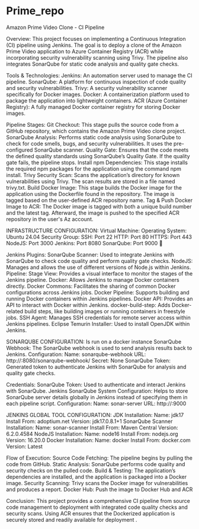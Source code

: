 # Prime_repo
Amazon Prime Video Clone - CI Pipeline 

Overview:
This project focuses on implementing a Continuous Integration (CI)  pipeline using Jenkins. The goal is to deploy a clone of the Amazon Prime Video application to Azure Container Registry (ACR) while incorporating security vulnerability scanning using Trivy. The pipeline also integrates SonarQube for static code analysis and quality gate checks.

Tools & Technologies:
Jenkins: An automation server used to manage the CI pipeline.
SonarQube: A platform for continuous inspection of code quality and security vulnerabilities.
Trivy: A security vulnerability scanner specifically for Docker images.
Docker: A containerization platform used to package the application into lightweight containers.
ACR (Azure Container Registry): A fully managed Docker container registry for storing Docker images.

Pipeline Stages:
Git Checkout:
This stage pulls the source code from a GitHub repository, which contains the Amazon Prime Video clone project. 
SonarQube Analysis:
Performs static code analysis using SonarQube to check for code smells, bugs, and security vulnerabilities. It uses the pre-configured SonarQube scanner.
Quality Gate:
Ensures that the code meets the defined quality standards using SonarQube’s Quality Gate. If the quality gate fails, the pipeline stops.
Install npm Dependencies:
This stage installs the required npm packages for the application using the command npm install.
Trivy Security Scan:
Scans the application’s directory for known vulnerabilities using Trivy. The scan results are stored in a file named trivy.txt.
Build Docker Image:
This stage builds the Docker image for the application using the Dockerfile found in the repository. The image is tagged based on the user-defined ACR repository name.
Tag & Push Docker Image to ACR:
The Docker image is tagged with both a unique build number and the latest tag. Afterward, the image is pushed to the specified ACR repository in the user's Az account. 


INFRASTRUCTURE CONFIGURATION:
Virtual Machine:
Operating System: Ubuntu 24.04
Security Group:
SSH: Port 22
HTTP: Port 80
HTTPS: Port 443
NodeJS: Port 3000
Jenkins: Port 8080
SonarQube: Port 9000


Jenkins Plugins:
SonarQube Scanner:
Used to integrate Jenkins with SonarQube to check code quality and perform quality gate checks.
NodeJS:
Manages and allows the use of different versions of Node.js within Jenkins.
Pipeline: Stage View:
Provides a visual interface to monitor the stages of the Jenkins pipeline.
Docker:
Allows Jenkins to manage Docker containers directly.
Docker Commons:
Facilitates the sharing of common Docker configurations across Jenkins jobs.
Docker Pipeline:
Supports building and running Docker containers within Jenkins pipelines.
Docker API:
Provides an API to interact with Docker within Jenkins.
docker-build-step:
Adds Docker-related build steps, like building images or running containers in freestyle jobs.
SSH Agent:
Manages SSH credentials for remote server access within Jenkins pipelines.
Eclipse Temurin Installer:
Used to install OpenJDK within Jenkins.

SONARQUBE CONFIGURATION:
Is run on a docker instance
SonarQube Webhook:
The SonarQube webhook is used to send analysis results back to Jenkins.
Configuration:
Name: sonarqube-webhook
URL: http://<jenkins-url>:8080/sonarqube-webhook/
Secret: None
SonarQube Token:
Generated token to authenticate Jenkins with SonarQube for analysis and quality gate checks.

Credentials:
SonarQube Token: Used to authenticate and interact Jenkins with SonarQube.
Jenkins SonarQube System Configuration:
Helps to store SonarQube server details globally in Jenkins instead of specifying them in each pipeline script.
Configuration:
Name: sonar-server
URL: http://<sonar-server-url>:9000

JENKINS GLOBAL TOOL CONFIGURATION:
JDK Installation:
Name: jdk17
Install From: adoptium.net
Version: jdk17.0.8.1+1
SonarQube Scanner Installation:
Name: sonar-scanner
Install From: Maven Central
Version: 6.2.0.4584
NodeJS Installation:
Name: node16
Install From: nodejs.org
Version: 16.20.0
Docker Installation:
Name: docker
Install From: docker.com
Version: Latest

Flow of Execution:
Source Code Fetching: The pipeline begins by pulling the code from GitHub.
Static Analysis: SonarQube performs code quality and security checks on the pulled code.
Build & Testing: The application’s dependencies are installed, and the application is packaged into a Docker image.
Security Scanning: Trivy scans the Docker image for vulnerabilities and produces a report.
Docker Hub: Push the image to Docker Hub and ACR

Conclusion:
This project provides a comprehensive CI pipeline from source code management to deployment with integrated code quality checks and security scans. Using ACR ensures that the Dockerized application is securely stored and readily available for deployment . 
